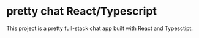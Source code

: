 # pretty chat React/Typescript

This project is a pretty full-stack chat app built with React and Typesctipt.

